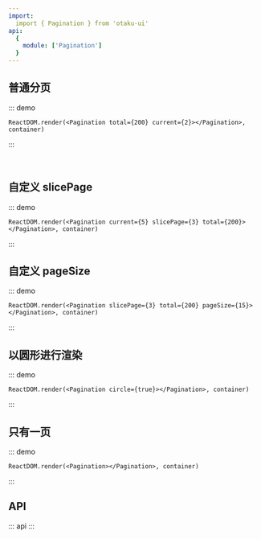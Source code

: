 ```yaml
---
import:
  import { Pagination } from 'otaku-ui'
api:
  {
    module: ['Pagination']
  }
---
```




## 普通分页

::: demo
```tsx
ReactDOM.render(<Pagination total={200} current={2}></Pagination>, container)
```
:::

<br/>

## 自定义 slicePage

::: demo
```tsx
ReactDOM.render(<Pagination current={5} slicePage={3} total={200}></Pagination>, container)
```
:::


## 自定义 pageSize

::: demo
```tsx
ReactDOM.render(<Pagination slicePage={3} total={200} pageSize={15}></Pagination>, container)
```
:::


## 以圆形进行渲染

::: demo

```tsx
ReactDOM.render(<Pagination circle={true}></Pagination>, container)
```
:::

## 只有一页

::: demo

```tsx
ReactDOM.render(<Pagination></Pagination>, container)
```
:::

## API

::: api
:::